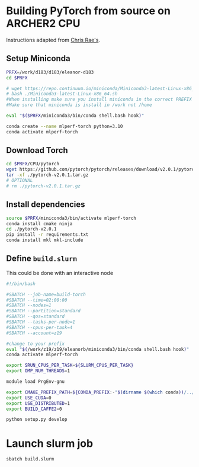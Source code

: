 # Building PyTorch from source on ARCHER2 CPU 

Instructions adapted from [Chris Rae's](https://github.com/EPCCed/chris-ml-intern/blob/main/HOW_TO/build_torch/archer2.md). 

## Setup Miniconda

```bash
PRFX=/work/d183/d183/eleanor-d183
cd $PRFX

# wget https://repo.continuum.io/miniconda/Miniconda3-latest-Linux-x86_64.sh
# bash ./Miniconda3-latest-Linux-x86_64.sh
#When installing make sure you install miniconda in the correct PREFIX 
#Make sure that miniconda is install in /work not /home

eval "$($PRFX/miniconda3/bin/conda shell.bash hook)"

conda create --name mlperf-torch python=3.10
conda activate mlperf-torch
```

## Download Torch

```bash
cd $PRFX/CPU/pytorch 
wget https://github.com/pytorch/pytorch/releases/download/v2.0.1/pytorch-v2.0.1.tar.gz
tar -xf ./pytorch-v2.0.1.tar.gz
# OPTIONAL
# rm ./pytorch-v2.0.1.tar.gz
```

## Install dependencies
```bash
source $PRFX/miniconda3/bin/activate mlperf-torch
conda install cmake ninja
cd ./pytorch-v2.0.1
pip install -r requirements.txt
conda install mkl mkl-include
```

## Define `build.slurm`

This could be done with an interactive node

```bash
#!/bin/bash

#SBATCH --job-name=build-torch
#SBATCH --time=02:00:00
#SBATCH --nodes=1
#SBATCH --partition=standard
#SBATCH --qos=standard
#SBATCH --tasks-per-node=1
#SBATCH --cpus-per-task=4
#SBATCH --account=z19

#change to your prefix
eval "$(/work/z19/z19/eleanorb/miniconda3/bin/conda shell.bash hook)"
conda activate mlperf-torch

export SRUN_CPUS_PER_TASK=${SLURM_CPUS_PER_TASK}
export OMP_NUM_THREADS=1

module load PrgEnv-gnu

export CMAKE_PREFIX_PATH=${CONDA_PREFIX:-"$(dirname $(which conda))/../"}
export USE_CUDA=0
export USE_DISTRIBUTED=1
export BUILD_CAFFE2=0

python setup.py develop
```

# Launch slurm job
```bash
sbatch build.slurm
```